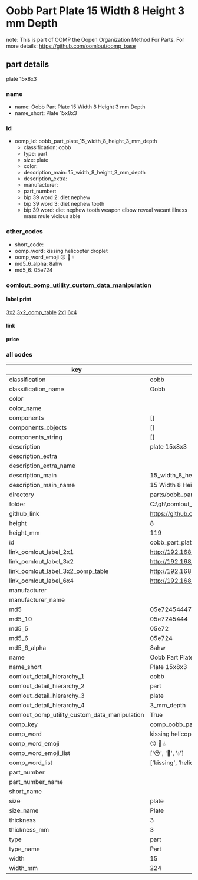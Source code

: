 # Oobb Part Plate 15 Width 8 Height 3 mm Depth  

note: This is part of OOMP the Oopen Organization Method For Parts. For more details: https://github.com/oomlout/oomp_base

##  part details
  



plate 15x8x3



### name
* name: Oobb Part Plate 15 Width 8 Height 3 mm Depth
* name_short: Plate 15x8x3 
### id
* oomp_id: oobb_part_plate_15_width_8_height_3_mm_depth
  * classification: oobb
  * type: part
  * size: plate
  * color: 
  * description_main: 15_width_8_height_3_mm_depth
  * description_extra: 
  * manufacturer: 
  * part_number: 
  * bip 39 word 2: diet nephew
  * bip 39 word 3: diet nephew tooth
  * bip 39 word: diet nephew tooth weapon elbow reveal vacant illness mass mule vicious able

### other_codes
* short_code: 
* oomp_word: kissing helicopter droplet
* oomp_word_emoji :kissing: :helicopter: :droplet:
* md5_6_alpha: 8ahw
* md5_6: 05e724






### oomlout_oomp_utility_custom_data_manipulation
#### label print
[3x2](http://192.168.1.245:1112/?label=oomp%208ahw)
[3x2_oomp_table](http://192.168.1.108:1112/?label=oomp%208ahw)
[2x1](http://192.168.1.242:1112/?label=oomp%208ahw)
[6x4](http://192.168.1.55:1112/?label=oomp%208ahw)    

#### link

                              

#### price







### all codes 
| key | value |  
| --- | --- |  
| classification | oobb |  
| classification_name | Oobb |  
| color |  |  
| color_name |  |  
| components | [] |  
| components_objects | [] |  
| components_string | [] |  
| description | plate 15x8x3 |  
| description_extra |  |  
| description_extra_name |  |  
| description_main | 15_width_8_height_3_mm_depth |  
| description_main_name | 15 Width 8 Height 3 mm Depth |  
| directory | parts/oobb_part_plate_15_width_8_height_3_mm_depth |  
| folder | C:\gh\oomlout_oobb_version_4_generated_parts\things\oobb_part_plate_15_width_8_height_3_mm_depth |  
| github_link | https://github.com/oomlout/oomlout_oomp_part_src/tree/main/parts/oobb_part_plate_15_width_8_height_3_mm_depth |  
| height | 8 |  
| height_mm | 119 |  
| id | oobb_part_plate_15_width_8_height_3_mm_depth |  
| link_oomlout_label_2x1 | http://192.168.1.242:1112/?label=oomp%208ahw |  
| link_oomlout_label_3x2 | http://192.168.1.245:1112/?label=oomp%208ahw |  
| link_oomlout_label_3x2_oomp_table | http://192.168.1.108:1112/?label=oomp%208ahw |  
| link_oomlout_label_6x4 | http://192.168.1.55:1112/?label=oomp%208ahw |  
| manufacturer |  |  
| manufacturer_name |  |  
| md5 | 05e7245444713e0ee1a39f85c9a511ed |  
| md5_10 | 05e7245444 |  
| md5_5 | 05e72 |  
| md5_6 | 05e724 |  
| md5_6_alpha | 8ahw |  
| name | Oobb Part Plate 15 Width 8 Height 3 mm Depth |  
| name_short | Plate 15x8x3  |  
| oomlout_detail_hierarchy_1 | oobb |  
| oomlout_detail_hierarchy_2 | part |  
| oomlout_detail_hierarchy_3 | plate |  
| oomlout_detail_hierarchy_4 | 3_mm_depth |  
| oomlout_oomp_utility_custom_data_manipulation | True |  
| oomp_key | oomp_oobb_part_plate_15_width_8_height_3_mm_depth |  
| oomp_word | kissing helicopter droplet |  
| oomp_word_emoji | :kissing: :helicopter: :droplet: |  
| oomp_word_emoji_list | [':kissing:', ':helicopter:', ':droplet:'] |  
| oomp_word_list | ['kissing', 'helicopter', 'droplet'] |  
| part_number |  |  
| part_number_name |  |  
| short_name |  |  
| size | plate |  
| size_name | Plate |  
| thickness | 3 |  
| thickness_mm | 3 |  
| type | part |  
| type_name | Part |  
| width | 15 |  
| width_mm | 224 |  
